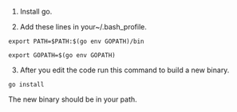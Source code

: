 1. Install go.

2. Add these lines in your~/.bash_profile.

`export PATH=$PATH:$(go env GOPATH)/bin`

`export GOPATH=$(go env GOPATH)`

3. After you edit the code run this command to build a new binary.

`go install`

The new binary should be in your path.
